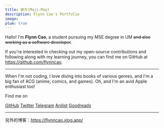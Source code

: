 ```yaml
---
title: 彼方(Maji-May)
description: Flynn Cao's Portfolio
image: 
plum: true
---
```


Hallo! I'm **Flynn Cao**, a student pursuing my MSE degree in UM ~~and also working as a software developer~~.

If you're interested in checking out my open-source contributions and following along with my learning journey, you can find me on GitHub at https://github.com/flynncao.

---

When I'm not coding, I love diving into books of various genres, and I'm a big fan of ACG (anime, comics, and games). Oh, and I'm an avid Apple enthusiast too!

Find me on

<p flex="~ gap-3 wrap" class="mt--2!">
  <a href="https://github.com/FlynnCao" target="_blank"><span op75 i-simple-icons-github /> GitHub</a>
  <a href="https://www.twitter.com/real_flynncao" target="_blank"><span op75 i-simple-icons-twitter /> Twitter</a>
  <!-- <a href="https://discord.gg/v2bzdj7j" target="_blank"><span op75 i-simple-icons-discord /> Discord Server</a> -->
  <!-- <a href="https://www.youtube.com/@flynncao" target="_blank"><span op75 i-simple-icons-youtube /> YouTube</a> -->
	<a href="https://t.me/FlynnCao" target="_blank"><span op75 i-simple-icons-telegram /> Telegram</a>
  <a href="https://anilist.co/user/flynncao/" target="_blank"><span op75 i-simple-icons-anilist /> Anilist</a>
	<a href="https://www.goodreads.com/user/show/165341751-cornfieldchase" target="_blank"><span op75 i-la:goodreads /> Goodreads</a></p>

<!-- If you enjoy my works, consider sponsoring me on [<span i-carbon-favorite /> GitHub Sponsor](https://github.com/sponsors/antfu) to keep them sustainable. -->


---

另外的博客：https://flynncao.xlog.app/
